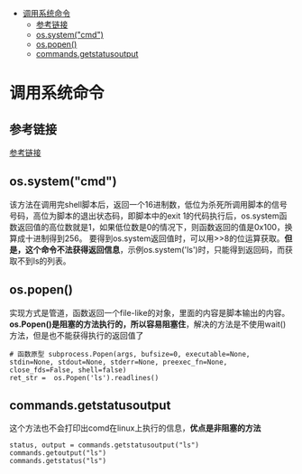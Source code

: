 <!-- TOC -->

- [调用系统命令](#调用系统命令)
    - [参考链接](#参考链接)
    - [os.system("cmd")](#ossystemcmd)
    - [os.popen()](#ospopen)
    - [commands.getstatusoutput](#commandsgetstatusoutput)

<!-- /TOC -->

# 调用系统命令

## 参考链接

[参考链接](https://www.cnblogs.com/bergus/p/4811291.html)

## os.system("cmd")

该方法在调用完shell脚本后，返回一个16进制数，低位为杀死所调用脚本的信号号码，高位为脚本的退出状态码，即脚本中的exit 1的代码执行后，os.system函数返回值的高位数就是1，如果低位数是0的情况下，则函数返回的值是0x100，换算成十进制得到256。
要得到os.system返回值时，可以用>>8的位运算获取。**但是，这个命令不法获得返回信息**，示例os.system('ls')时，只能得到返回码，而获取不到ls的列表。

## os.popen()

实现方式是管道，函数返回一个file-like的对象，里面的内容是脚本输出的内容。  
**os.Popen()是阻塞的方法执行的，所以容易阻塞住**，解决的方法是不使用wait()方法，但是也不能获得执行的返回值了  

```shell
# 函数原型 subprocess.Popen(args, bufsize=0, executable=None, stdin=None, stdout=None, stderr=None, preexec_fn=None, close_fds=False, shell=false)
ret_str =  os.Popen('ls').readlines()
```

## commands.getstatusoutput

这个方法也不会打印出comd在linux上执行的信息，**优点是非阻塞的方法**  

```shell
status, output = commands.getstatusoutput("ls")  
commands.getoutput("ls")  
commands.getstatus("ls")
```